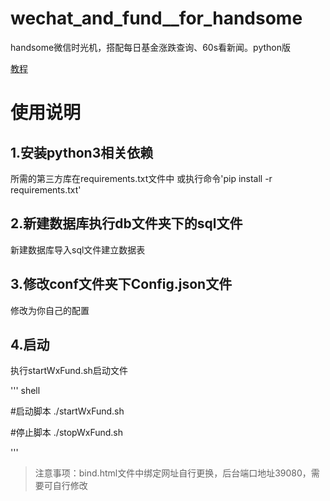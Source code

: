 # wechat_and_fund__for_handsome
handsome微信时光机，搭配每日基金涨跌查询、60s看新闻。python版

[教程](https://www.520315.xyz/archives/492)

# 使用说明
## 1.安装python3相关依赖
所需的第三方库在requirements.txt文件中
或执行命令'pip install -r requirements.txt'

## 2.新建数据库执行db文件夹下的sql文件
新建数据库导入sql文件建立数据表

## 3.修改conf文件夹下Config.json文件
修改为你自己的配置

## 4.启动
执行startWxFund.sh启动文件

''' shell

#启动脚本
./startWxFund.sh

#停止脚本
./stopWxFund.sh

'''

> 注意事项：bind.html文件中绑定网址自行更换，后台端口地址39080，需要可自行修改
